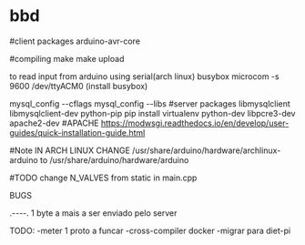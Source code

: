 # bbd
#client packages
arduino-avr-core

#compiling
make
make upload

to read input from arduino using serial(arch linux)
busybox microcom -s 9600 /dev/ttyACM0
(install busybox)

mysql_config --cflags
mysql_config --libs
#server packages
libmysqlclient
libmysqlclient-dev
python-pip
pip install virtualenv
python-dev
libpcre3-dev
apache2-dev
#APACHE
https://modwsgi.readthedocs.io/en/develop/user-guides/quick-installation-guide.html

#Note
IN ARCH LINUX CHANGE /usr/share/arduino/hardware/archlinux-arduino to /usr/share/arduino/hardware/arduino

#TODO
change N_VALVES from static in main.cpp



BUGS

.----. 1 byte a mais a ser enviado pelo server


TODO:
-meter 1 proto a funcar
-cross-compiler docker
-migrar para diet-pi
